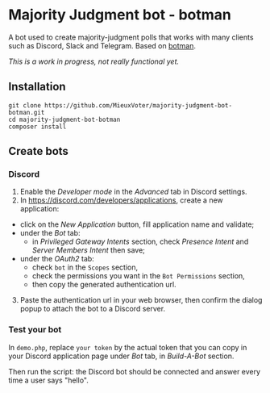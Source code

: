 # Majority Judgment bot - botman

A bot used to create majority-judgment polls that works with many clients such as Discord, Slack and Telegram. Based on [botman](https://botman.io/).

*This is a work in progress, not really functional yet.*

## Installation

    git clone https://github.com/MieuxVoter/majority-judgment-bot-botman.git
    cd majority-judgment-bot-botman
    composer install

## Create bots

### Discord

1. Enable the *Developer mode* in the *Advanced* tab in Discord settings.
2. In https://discord.com/developers/applications, create a new application:
  - click on the *New Application* button, fill application name and validate;
  - under the *Bot* tab:
    - in *Privileged Gateway Intents* section, check *Presence Intent* and *Server Members Intent* then save;
  - under the *OAuth2* tab:
    - check `bot` in the `Scopes` section,
    - check the permissions you want in the `Bot Permissions` section,
    - then copy the generated authentication url.
3. Paste the authentication url in your web browser, then confirm the dialog popup to attach the bot to a Discord server.

### Test your bot

In `demo.php`, replace `your token` by the actual token that you can copy in your Discord application page under *Bot* tab, in *Build-A-Bot* section.

Then run the script: the Discord bot should be connected and answer every time a user says "hello".
